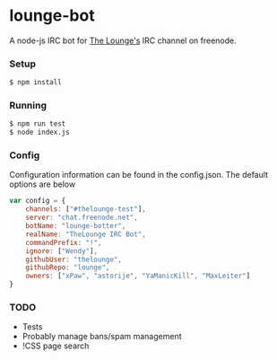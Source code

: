 # lounge-bot

A node-js IRC bot for [The Lounge's](https://www.github.com/TheLounge) IRC channel on freenode.


### Setup
```sh
$ npm install
```

### Running
```sh
$ npm run test
$ node index.js
```

### Config
Configuration information can be found in the config.json. The default options are below
```js
var config = {
	channels: ["#thelounge-test"],
	server: "chat.freenode.net",
	botName: "lounge-botter",
	realName: "TheLounge IRC Bot",
	commandPrefix: "!",
	ignore: ["Wendy"],
	githubUser: "thelounge",
	githubRepo: "lounge",
	owners: ["xPaw", "astorije", "YaManicKill", "MaxLeiter"]
}
```
### TODO
- Tests
- Probably manage bans/spam management
- !CSS page search
